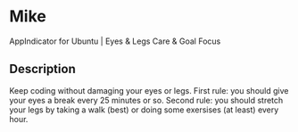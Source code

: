 # Mike

AppIndicator for Ubuntu | Eyes & Legs Care & Goal Focus

## Description

Keep coding without damaging your eyes or legs. First rule: you should give your
eyes a break every 25 minutes or so. Second rule: you should stretch your legs
by taking a walk (best) or doing some exersises (at least) every hour.
